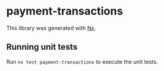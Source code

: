 # payment-transactions

This library was generated with [Nx](https://nx.dev).

## Running unit tests

Run `nx test payment-transactions` to execute the unit tests.

